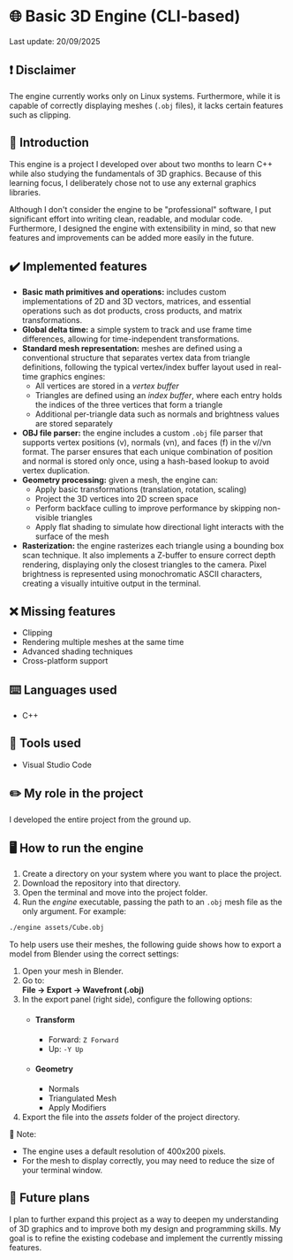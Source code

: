 # 🌐 Basic 3D Engine (CLI-based)
Last update: 20/09/2025
## ❗ Disclaimer
The engine currently works only on Linux systems. Furthermore, while it is capable of correctly displaying meshes (`.obj` files), it lacks certain features such as clipping.
## 📄 Introduction
This engine is a project I developed over about two months to learn C++ while also studying the fundamentals of 3D graphics. Because of this learning focus, I deliberately chose not to use any external graphics libraries. 

Although I don't consider the engine to be "professional" software, I put significant effort into writing clean, readable, and modular code. Furthermore, I designed the engine with extensibility in mind, so that new features and improvements can be added more easily in the future.
## ✔️ Implemented features
- **Basic math primitives and operations:** includes custom implementations of 2D and 3D vectors, matrices, and essential operations such as dot products, cross products, and matrix transformations.
- **Global delta time:** a simple system to track and use frame time differences, allowing for time-independent transformations.
- **Standard mesh representation:** meshes are defined using a conventional structure that separates vertex data from triangle definitions, following the typical vertex/index buffer layout used in real-time graphics engines:
  - All vertices are stored in a *vertex buffer*
  - Triangles are defined using an *index buffer*, where each entry holds the indices of the three vertices that form a triangle
  - Additional per-triangle data such as normals and brightness values are stored separately
- **OBJ file parser:** the engine includes a custom `.obj` file parser that supports vertex positions (v), normals (vn), and faces (f) in the v//vn format. The parser ensures that each unique combination of position and normal is stored only once, using a hash-based lookup to avoid vertex duplication.
- **Geometry processing:** given a mesh, the engine can:
  - Apply basic transformations (translation, rotation, scaling)
  - Project the 3D vertices into 2D screen space
  - Perform backface culling to improve performance by skipping non-visible triangles
  - Apply flat shading to simulate how directional light interacts with the surface of the mesh
- **Rasterization:** the engine rasterizes each triangle using a bounding box scan technique. It also implements a Z-buffer to ensure correct depth rendering, displaying only the closest triangles to the camera.
Pixel brightness is represented using monochromatic ASCII characters, creating a visually intuitive output in the terminal.
## ❌ Missing features
- Clipping
- Rendering multiple meshes at the same time
- Advanced shading techniques
- Cross-platform support
## ⌨️ Languages used
- C++
## 🔧 Tools used
- Visual Studio Code
## ✏️ My role in the project
I developed the entire project from the ground up.
## 🖥️ How to run the engine
1. Create a directory on your system where you want to place the project.
2. Download the repository into that directory.
3. Open the terminal and move into the project folder.
4. Run the *engine* executable, passing the path to an `.obj` mesh file as the only argument.
For example:
```bash
./engine assets/Cube.obj
```
To help users use their meshes, the following guide shows how to export a model from Blender using the correct settings:
1. Open your mesh in Blender.
2. Go to:  
   **File → Export → Wavefront (.obj)**
3. In the export panel (right side), configure the following options:
   - #### Transform
     - Forward: `Z Forward`
     - Up: `-Y Up`
   - #### Geometry
     - Normals
     - Triangulated Mesh
     - Apply Modifiers
4. Export the file into the *assets* folder of the project directory.

📌 Note:
- The engine uses a default resolution of 400x200 pixels.
- For the mesh to display correctly, you may need to reduce the size of your terminal window.
## 📅 Future plans
I plan to further expand this project as a way to deepen my understanding of 3D graphics and to improve both my design and programming skills. My goal is to refine the existing codebase and implement the currently missing features.
